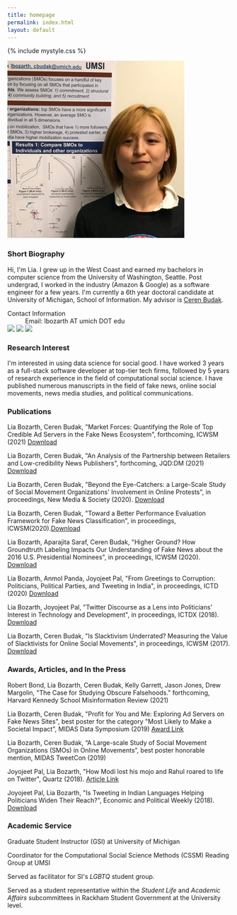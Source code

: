 ```yaml
---
title: homepage
permalink: index.html
layout: default
---
```

{% include mystyle.css %}

<div id="intro" class="sec_div">
	<div class="profile_div">
		<img id="profile_image" src="assets/pics/profile3.jpg" />
	</div>
	<div class="profile_div">
        <h3>Short Biography</h3>
        <p>Hi, I'm Lia. I grew up in the West Coast and earned my bachelors in computer science from the University of Washington, Seattle. Post undergrad, I worked in the industry (Amazon &amp; Google) as a software engineer for a few years. I'm currently a 6th year doctoral candidate at University of Michigan, School of Information. My advisor is <a href="http://cbudak.com/index.html">Ceren Budak</a>.</p>
            <div id="contact_info">
                <dl>
                <dt>Contact Information</dt>
                <dd>Email: lbozarth AT umich DOT edu</dd>
                            <a href="https://twitter.com/lia_bozarth"><img id="twitter" class="logo_img" src="{{relative}}assets/pics/twitter.png"/></a>
                            <a href="https://www.linkedin.com/in/lia-bozarth-697266140"><img id="linkedin" class="logo_img" src="{{relative}}assets/pics/linkedin.png"  /></a>
                            <a href="https://github.com/lbozarth"><img id="github" class="logo_img_long" src="{{relative}}assets/pics/github.png"  /></a>
                </dl>
		</div>
	</div>
<div>

<div id="interests" class="sec_div">
<h3>Research Interest</h3>
<p>I'm interested in using data science for social good. I have worked 3 years as a full-stack software developer at top-tier tech firms, followed by 5 years of research experience in the field of computational social science. I have published numerous manuscripts in the field of fake news, online social movements, news media studies, and political communications.
</p>
</div>

<div id="publication" class="sec_div">
<h3>Publications</h3>
<p>Lia Bozarth, Ceren Budak, "Market Forces: Quantifying the Role of Top Credible Ad Servers in the Fake News Ecosystem", forthcoming, ICWSM (2021) <a href="https://lbozarth.github.io/assets/static/adsICWSM.pdf">Download</a></p>
<p>Lia Bozarth, Ceren Budak, "An Analysis of the Partnership between Retailers and Low-credibility News Publishers", forthcoming, JQD:DM (2021) <a href="https://lbozarth.github.io/assets/static/ads_jqddm.pdf">Download</a></p>
<p>Lia Bozarth, Ceren Budak, "Beyond the Eye-Catchers: a Large-Scale Study of Social Movement Organizations' Involvement in Online Protests", in proceedings, New Media & Society (2020). <a href="https://lbozarth.github.io/assets/static/NMS2020.pdf">Download</a></p>
<p>Lia Bozarth, Ceren Budak, "Toward a Better Performance Evaluation Framework for Fake News Classification", in proceedings, ICWSM(2020).<a href="https://lbozarth.github.io/assets/static/clf_eval.pdf">Download</a></p>
<p>Lia Bozarth, Aparajita Saraf, Ceren Budak, "Higher Ground? How Groundtruth Labeling Impacts Our Understanding of Fake News about the 2016 U.S. Presidential Nominees", in proceedings, ICWSM (2020). <a href="https://lbozarth.github.io/assets/static/groundtruth.pdf">Download</a></p>
<p>Lia Bozarth, Anmol Panda, Joyojeet Pal, "From Greetings to Corruption: Politicians, Political Parties, and Tweeting in India", in proceedings, ICTD (2020) <a href="https://lbozarth.github.io/assets/static/corruption.pdf">Download</a></p>
<p>Lia Bozarth, Joyojeet Pal, "Twitter Discourse as a Lens into Politicians' Interest in Technology and Development", in proceedings, ICTDX (2018). <a href="https://lbozarth.github.io/assets/static/ICTDX_poster.pdf">Download</a></p>
<p>Lia Bozarth, Ceren Budak, "Is Slacktivism Underrated? Measuring the Value of Slacktivists for Online Social Movements", in proceedings, ICWSM (2017). <a href="https://lbozarth.github.io/assets/static/slack.pdf">Download</a></p>
</div>

<div id="thepress" class="sec_div">
<h3>Awards, Articles, and In the Press</h3>
<p>Robert Bond, Lia Bozarth, Ceren Budak, Kelly Garrett, Jason Jones, Drew Margolin, "The Case for Studying Obscure Falsehoods." forthcoming, Harvard Kennedy School Misinformation Review (2021)</p>
<p>Lia Bozarth, Ceren Budak, "Profit for You and Me: Exploring Ad Servers on Fake News Sites", best poster for the category "Most Likely to Make a Societal Impact", MIDAS Data Symposium (2019) <a href="https://midas.umich.edu/2019-symposium-winners/">Award Link</a></p>
<p>Lia Bozarth, Ceren Budak, “A Large-scale Study of Social Movement Organizations (SMOs) in Online Movements”, best poster honorable mention, MIDAS TweetCon (2019)</p>
<p>Joyojeet Pal, Lia Bozarth, "How Modi lost his mojo and Rahul roared to life on Twitter", Quartz (2018). <a href="https://qz.com/india/1441312/how-narendra-modi-rahul-gandhi-have-performed-on-indian-twitter/">Article Link</a></p>
<p>Joyojeet Pal, Lia Bozarth, "Is Tweeting in Indian Languages Helping Politicians Widen Their Reach?", Economic and Political Weekly (2018). <a href="https://lbozarth.github.io/assets/static/epw_01.pdf">Download</a></p>
</div>

<div id="service" class="sec_div">
<h3>Academic Service</h3>
<p>Graduate Student Instructor (GSI) at University of Michigan</p>
<p>Coordinator for the Computational Social Science Methods (CSSM) Reading Group at UMSI</p>
<p>Served as facilitator for SI's <i>LGBTQ</i> student group.</p>
<p>Served as a student representative within the <i>Student Life</i> and <i>Academic Affairs</i> subcommittees in Rackham Student Government at the University level. </p>
</div>

